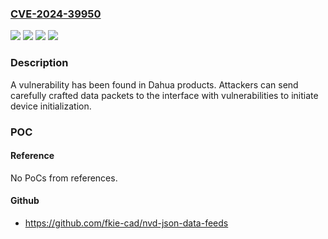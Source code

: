 ### [CVE-2024-39950](https://cve.mitre.org/cgi-bin/cvename.cgi?name=CVE-2024-39950)
![](https://img.shields.io/static/v1?label=Product&message=NVR4XXX%20and%20IPC-HX8XXX&color=blue)
![](https://img.shields.io/static/v1?label=Version&message=0%20&color=brightgreen)
![](https://img.shields.io/static/v1?label=Version&message=NVR4XXX%20and%20IPC-HX8XXX%20Versions%20which%20Build%20time%C2%A0before%202024%2F1%2F22%20&color=brightgreen)
![](https://img.shields.io/static/v1?label=Vulnerability&message=n%2Fa&color=blue)

### Description

A vulnerability has been found in Dahua products. Attackers can send carefully crafted data packets to the interface with vulnerabilities to initiate device initialization.

### POC

#### Reference
No PoCs from references.

#### Github
- https://github.com/fkie-cad/nvd-json-data-feeds

